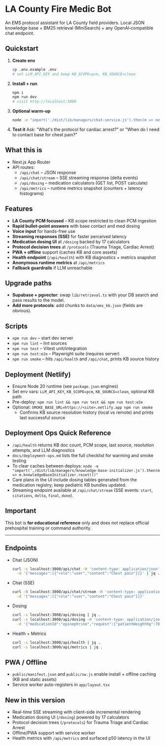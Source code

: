 # LA County Fire Medic Bot

An EMS protocol assistant for LA County field providers. Local JSON knowledge base + BM25 retrieval (MiniSearch) + any OpenAI‑compatible chat endpoint.

## Quickstart

1) **Create env**
   ```bash
   cp .env.example .env
   # set LLM_API_KEY and keep KB_SCOPE=pcm, KB_SOURCE=clean
   ```

2) **Install + run**
   ```bash
   npm i
   npm run dev
   # visit http://localhost:3000
   ```

3) **Optional warm-up**
   ```bash
   node -e "import('./dist/lib/managers/chat-service.js').then(m => new m.ChatService().warm())"
   ```

4) **Test it**
   Ask: "What's the protocol for cardiac arrest?" or "When do I need to contact base for chest pain?"

## What this is
- Next.js App Router
- API routes:
  - `/api/chat` – JSON response
  - `/api/chat/stream` – SSE streaming response (delta events)
  - `/api/dosing` – medication calculators (GET list, POST calculate)
  - `/api/metrics` – runtime metrics snapshot (counters + latency histograms)

## Features
- **LA County PCM focused** – KB scope restricted to clean PCM ingestion
- **Rapid bullet-point answers** with base contact and med dosing
- **Voice input** for hands-free use
- **Streaming responses (SSE)** for faster perceived latency
- **Medication dosing UI** at `/dosing` backed by 17 calculators
- **Protocol decision trees** at `/protocols` (Trauma Triage, Cardiac Arrest)
- **PWA + offline** support (caches KB and core assets)
- **Health endpoint** (`/api/health`) with KB diagnostics + metrics snapshot
- **Anonymous runtime metrics** at `/api/metrics`
- **Fallback guardrails** if LLM unreachable

## Upgrade paths
- **Supabase + pgvector**: swap `lib/retrieval.ts` with your DB search and pass results to the model.
- **Add more protocols**: add chunks to `data/ems_kb.json` (fields are obvious).

## Scripts
- `npm run dev` – start dev server
- `npm run lint` – lint sources
- `npm run test` – Vitest unit/integration
- `npm run test:e2e` – Playwright suite (requires server)
- `npm run smoke` – hits `/api/health` and `/api/chat`, prints KB source history

## Deployment (Netlify)
- Ensure Node 20 runtime (see `package.json` engines)
- Set env vars: `LLM_API_KEY`, `KB_SCOPE=pcm`, `KB_SOURCE=clean`, optional KB path
- Pre-deploy: `npm run lint && npm run test && npm run test:e2e`
- Optional: `SMOKE_BASE_URL=https://<site>.netlify.app npm run smoke`
  - Confirms KB source resolution history (local vs remote) and prints last successful source

## Deployment Ops Quick Reference
- `/api/health` returns KB doc count, PCM scope, last source, resolution attempts, and LLM diagnostics
- `docs/deployment-ops.md` lists the full checklist for warming and smoke testing
- To clear caches between deploys: `node -e "import('./dist/lib/managers/knowledge-base-initializer.js').then(m => m.knowledgeBaseInitializer.reset())"`
- Care plans in the UI include dosing tables generated from the medication registry; keep pediatric KB bundles updated.
- Streaming endpoint available at `/api/chat/stream` (SSE events: `start`, `citations`, `delta`, `final`, `done`).

## Important
This bot is **for educational reference** only and does not replace official prehospital training or command authority.

---

## Endpoints

- Chat (JSON)
  ```bash
  curl -s localhost:3000/api/chat -H 'content-type: application/json' \
    -d '{"messages":[{"role":"user","content":"Chest pain"}]}' | jq .
  ```

- Chat (SSE)
  ```bash
  curl -N localhost:3000/api/chat/stream -H 'content-type: application/json' \
    -d '{"messages":[{"role":"user","content":"Chest pain"}]}'
  ```

- Dosing
  ```bash
  curl -s localhost:3000/api/dosing | jq .
  curl -s localhost:3000/api/dosing -H 'content-type: application/json' \
    -d '{"medicationId":"epinephrine","request":{"patientWeightKg":70,"scenario":"arrest"}}' | jq .
  ```

- Health + Metrics
  ```bash
  curl -s localhost:3000/api/health | jq .
  curl -s localhost:3000/api/metrics | jq .
  ```

## PWA / Offline

- `public/manifest.json` and `public/sw.js` enable install + offline caching (KB and static assets)
- Service worker auto-registers in `app/layout.tsx`

## New in this version

- Real-time SSE streaming with client-side incremental rendering
- Medication dosing UI (`/dosing`) powered by 17 calculators
- Protocol decision trees (`/protocols`) for Trauma Triage and Cardiac Arrest
- Offline/PWA support with service worker
- Health metrics with `/api/metrics` and surfaced p50 latency in the UI
